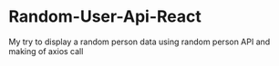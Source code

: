 # Random-User-Api-React
My try to display a random person data using random person API and making of axios call
